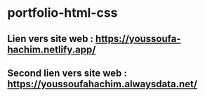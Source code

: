 # portfolio-html-css

## Lien vers site web : https://youssoufa-hachim.netlify.app/

## Second lien vers site web : https://youssoufahachim.alwaysdata.net/
